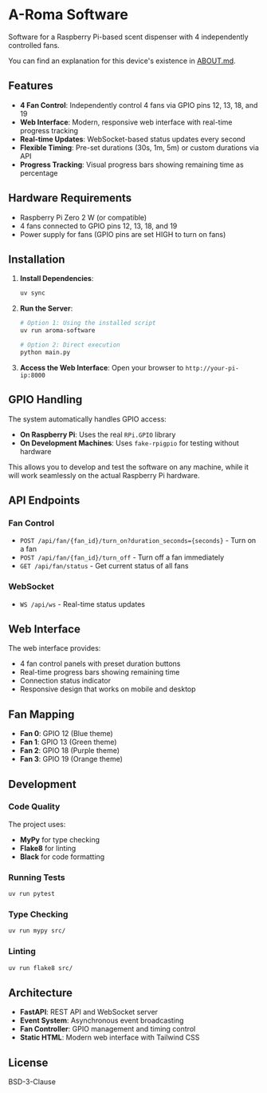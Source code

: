 # A-Roma Software

Software for a Raspberry Pi-based scent dispenser with 4 independently controlled fans.

You can find an explanation for this device's existence in [ABOUT.md](/ABOUT.md).

## Features

- **4 Fan Control**: Independently control 4 fans via GPIO pins 12, 13, 18, and 19
- **Web Interface**: Modern, responsive web interface with real-time progress tracking
- **Real-time Updates**: WebSocket-based status updates every second
- **Flexible Timing**: Pre-set durations (30s, 1m, 5m) or custom durations via API
- **Progress Tracking**: Visual progress bars showing remaining time as percentage

## Hardware Requirements

- Raspberry Pi Zero 2 W (or compatible)
- 4 fans connected to GPIO pins 12, 13, 18, and 19
- Power supply for fans (GPIO pins are set HIGH to turn on fans)

## Installation

1. **Install Dependencies**:
   ```bash
   uv sync
   ```

2. **Run the Server**:
   ```bash
   # Option 1: Using the installed script
   uv run aroma-software
   
   # Option 2: Direct execution
   python main.py
   ```

3. **Access the Web Interface**:
   Open your browser to `http://your-pi-ip:8000`

## GPIO Handling

The system automatically handles GPIO access:
- **On Raspberry Pi**: Uses the real `RPi.GPIO` library
- **On Development Machines**: Uses `fake-rpigpio` for testing without hardware

This allows you to develop and test the software on any machine, while it will work seamlessly on the actual Raspberry Pi hardware.

## API Endpoints

### Fan Control
- `POST /api/fan/{fan_id}/turn_on?duration_seconds={seconds}` - Turn on a fan
- `POST /api/fan/{fan_id}/turn_off` - Turn off a fan immediately
- `GET /api/fan/status` - Get current status of all fans

### WebSocket
- `WS /api/ws` - Real-time status updates

## Web Interface

The web interface provides:
- 4 fan control panels with preset duration buttons
- Real-time progress bars showing remaining time
- Connection status indicator
- Responsive design that works on mobile and desktop

## Fan Mapping

- **Fan 0**: GPIO 12 (Blue theme)
- **Fan 1**: GPIO 13 (Green theme)  
- **Fan 2**: GPIO 18 (Purple theme)
- **Fan 3**: GPIO 19 (Orange theme)

## Development

### Code Quality
The project uses:
- **MyPy** for type checking
- **Flake8** for linting
- **Black** for code formatting

### Running Tests
```bash
uv run pytest
```

### Type Checking
```bash
uv run mypy src/
```

### Linting
```bash
uv run flake8 src/
```

## Architecture

- **FastAPI**: REST API and WebSocket server
- **Event System**: Asynchronous event broadcasting
- **Fan Controller**: GPIO management and timing control
- **Static HTML**: Modern web interface with Tailwind CSS

## License

BSD-3-Clause